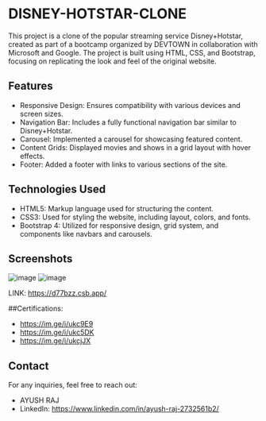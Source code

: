 # DISNEY-HOTSTAR-CLONE

This project is a clone of the popular streaming service Disney+Hotstar, created as part of a bootcamp organized by DEVTOWN in collaboration with Microsoft and Google. The project is built using HTML, CSS, and Bootstrap, focusing on replicating the look and feel of the original website.

## Features

- Responsive Design: Ensures compatibility with various devices and screen sizes.
- Navigation Bar: Includes a fully functional navigation bar similar to Disney+Hotstar.
- Carousel: Implemented a carousel for showcasing featured content.
- Content Grids: Displayed movies and shows in a grid layout with hover effects.
- Footer: Added a footer with links to various sections of the site.

## Technologies Used

- HTML5: Markup language used for structuring the content.
- CSS3: Used for styling the website, including layout, colors, and fonts.
- Bootstrap 4: Utilized for responsive design, grid system, and components like navbars and carousels.


## Screenshots
![image](https://github.com/user-attachments/assets/f6da3972-9022-4b92-927b-097b69c14d59)
![image](https://github.com/user-attachments/assets/b01af49f-c7b3-46e6-99ee-2b221b552c16)

LINK: https://d77bzz.csb.app/

##Certifications:
- https://im.ge/i/ukc9E9
- https://im.ge/i/ukc5DK
- https://im.ge/i/ukcjJX

## Contact

For any inquiries, feel free to reach out:

- AYUSH RAJ
- LinkedIn: https://www.linkedin.com/in/ayush-raj-2732561b2/

